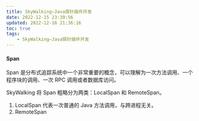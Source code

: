 ```yaml
---
title: SkyWalking—Java探针插件开发
date: 2022-12-15 23:39:56
updated: 2022-12-16 21:36:16
toc: true
tags: 
    - SkyWalking—Java探针插件开发
---
```

#### Span

Span 是分布式追踪系统中一个非常重要的概念，可以理解为一次方法调用、一个程序块的调用、一次 RPC 调用或者数据库访问。

SkyWalking 将 Span 粗略分为两类：LocalSpan 和 RemoteSpan。

1. LocalSpan 代表一次普通的 Java 方法调用，与跨进程无关。
2. RemoteSpan 